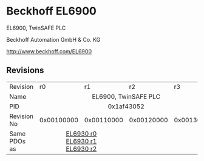 # Beckhoff EL6900

EL6900, TwinSAFE PLC

Beckhoff Automation GmbH & Co. KG

http://www.beckhoff.com/EL6900

## Revisions
<table>
<tr >
<td>Revision</td>
<td><div class="foo">r0</div></td>
<td><div class="foo">r1</div></td>
<td><div class="foo">r2</div></td>
<td><div class="foo">r3</div></td>
</tr>
<tr >
<td>Name</td>
<td colspan=4 align="center"><div class="foo">EL6900, TwinSAFE PLC</div></td>
</tr>
<tr >
<td>PID</td>
<td colspan=4 align="center"><div class="foo">0x1af43052</div></td>
</tr>
<tr >
<td>Revision No</td>
<td><div class="foo">0x00100000</div></td>
<td><div class="foo">0x00110000</div></td>
<td><div class="foo">0x00120000</div></td>
<td><div class="foo">0x00130000</div></td>
</tr>
<tr >
<td>Same PDOs as</td>
<td colspan=2 align="center"><div class="foo"><a href="EL6930">EL6930 r0</a><br/><a href="EL6930">EL6930 r1</a><br/><a href="EL6930">EL6930 r2</a></div></td>
<td colspan=2 align="center"><div class="foo"></div></td>
</tr>
</table>
